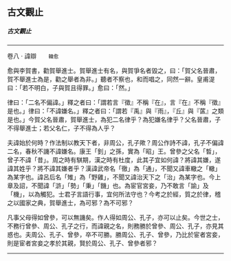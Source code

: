 

## 古文觀止

##### 古文觀止

* * *

卷八 ‧ 諱辯　　`韓愈`

愈與李賀書，勸賀舉進士。賀舉進士有名，與賀爭名者毀之，曰：「賀父名晉肅，賀不舉進士為是，勸之舉者為非。」聽者不察也，和而唱之，同然一辭。皇甫湜曰：「若不明白，子與賀且得罪。」愈曰：「然。」

律曰：「二名不偏諱。」釋之者曰：「謂若言『徵』不稱『在』，言『在』不稱『徵』是也。」律曰：「不諱嫌名。」釋之者曰：「謂若『禹』與『雨』，『丘』與『蓲』之類是也。」今賀父名晉肅，賀舉進士，為犯二名律乎？為犯嫌名律乎？父名晉肅，子不得舉進士；若父名仁，子不得為人乎？

夫諱始於何時？作法制以教天下者，非周公，孔子歟？周公作詩不諱，孔子不偏諱二名，春秋不譏不諱嫌名。康王「釗」之孫，實為「昭」王。曾參之父名「晳」，曾子不諱「昔」。周之時有騏期，漢之時有杜度，此其子宜如何諱？將諱其嫌，遂諱其姓乎？將不諱其嫌者乎？漢諱武帝名「徹」為「通」，不聞又諱車轍之「轍」為某字也。諱呂后名「雉」為「野雞」，不聞又諱治天下之「治」為某字也。今上章及詔，不聞諱「滸」「勢」「秉」「饑」也。為宦官宮妾，乃不敢言「諭」及「機」，以為觸犯。士君子言語行事，宜何所法守也？今考之於經，質之於律，稽之以國家之典，賀舉進士，為可邪？為不可邪？

凡事父母得如曾參，可以無譏矣。作人得如周公、孔子，亦可以止矣。今世之士，不務行曾參、周公、孔子之行，而諱親之名，則務勝於曾參、周公、孔子，亦見其惑也。夫周公、孔子、曾參，卒不可勝。勝周公、孔子、曾參，乃比於宦者宮妾，則是宦者宮妾之孝於其親，賢於周公、孔子、曾參者邪？

* * *

